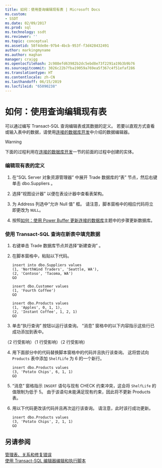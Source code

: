 ```yaml
---
title: 如何：使用查询编辑现有表 | Microsoft Docs
ms.custom:
- SSDT
ms.date: 02/09/2017
ms.prod: sql
ms.technology: ssdt
ms.reviewer: ''
ms.topic: conceptual
ms.assetid: 58f4de8e-97b4-4bcb-953f-f3d428432491
author: markingmyname
ms.author: maghan
manager: craigg
ms.openlocfilehash: 2c988efd63982b2dc5ebd8e73f2291a19b3b9b76
ms.sourcegitcommit: 3026c22b7fba19059a769ea5f367c4f51efaf286
ms.translationtype: HT
ms.contentlocale: zh-CN
ms.lasthandoff: 06/15/2019
ms.locfileid: "65090238"
---
```

# <a name="how-to-edit-an-existing-table-using-queries"></a>如何：使用查询编辑现有表
可以通过编写 Transact\-SQL 查询编辑表或其数据的定义。 若要以直观方式查看或输入表中的数据，请使用[连接的数据库开发](../ssdt/connected-database-development.md)中介绍的数据编辑器。  
  
> [!WARNING]  
> 下面的过程利用在[连接的数据库开发](../ssdt/connected-database-development.md)一节的前面的过程中创建的实体。  
  
### <a name="to-edit-the-definition-of-an-existing-table"></a>编辑现有表的定义  
  
1.  在“SQL Server 对象资源管理器”  中展开 Trade  数据库的“表”  节点，然后右键单击 dbo.Suppliers  。  
  
2.  选择“视图设计器”  以便在表设计器中查看表架构。  
  
3.  为 Address  列选中“允许 Null 值”  框。 请注意，脚本窗格中的相应代码将立即更改为 `NULL`。  
  
4.  按照[如何：使用 Power Buffer 更新连接的数据库](../ssdt/how-to-update-a-connected-database-with-power-buffer.md)主题中的步骤更新数据库。  
  
### <a name="to-populate-data-in-new-tables-using-a-transact-sql-query"></a>使用 Transact\-SQL 查询在新表中填充数据  
  
1.  右键单击 Trade  数据库节点并选择“新建查询”  。  
  
2.  在脚本窗格中，粘贴以下代码。  
  
    ```  
    insert into dbo.Suppliers values  
    (1, 'NorthWind Traders', 'Seattle, WA'),  
    (2, 'Contoso', 'Tacoma, WA')  
    GO  
  
    insert dbo.Customer values  
    (1, 'Fourth Coffee')  
    GO  
  
    insert dbo.Products values  
    (1, 'Apples', 0, 1, 1),  
    (2, 'Instant Coffee', 1, 2, 1)  
    GO  
    ```  
  
3.  单击“执行查询”  按钮以运行该查询。 “消息”  窗格中的以下内容指示这些行已成功添加到表中。  
  
（2 行受影响）（1 行受影响）（2 行受影响）   
  
4.  用下面部分中的代码替换脚本窗格中的代码并且执行该查询。 这将尝试向 `Products` 表中添加 `ShelfLife` 为 6 的一个新行。  
  
    ```  
    insert dbo.Products values  
    (3, 'Potato Chips', 6, 1, 1)  
    GO  
    ```  
  
5.  “消息”  窗格指示 `INSERT` 语句与现有 CHECK 约束冲突，这会将 `ShelfLife` 的值限制为低于 5。 由于该语句未能满足现有约束，因此将不更新 Products 表。  
  
6.  用以下代码更改该代码并且再次运行该查询。 请注意，此时该行成功更新。  
  
    ```  
    insert dbo.Products values  
    (3, 'Potato Chips', 2, 1, 1)  
    GO  
    ```  
  
## <a name="see-also"></a>另请参阅  
[管理表、关系和修复错误](../ssdt/manage-tables-relationships-and-fix-errors.md)  
[使用 Transact-SQL 编辑器编辑和执行脚本](../ssdt/use-transact-sql-editor-to-edit-and-execute-scripts.md)  
  
